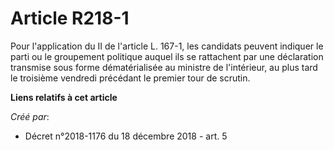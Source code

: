 # Article R218-1

Pour l'application du II de l'article L. 167-1, les candidats peuvent indiquer le parti ou le groupement politique auquel ils
se rattachent par une déclaration transmise sous forme dématérialisée au ministre de l'intérieur, au plus tard le troisième
vendredi précédant le premier tour de scrutin.

**Liens relatifs à cet article**

_Créé par_:

  - Décret n°2018-1176 du 18 décembre 2018 - art. 5
